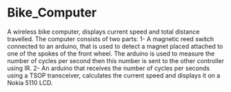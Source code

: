 # Bike_Computer
A wireless bike computer, displays current speed and total distance travelled.
The computer consists of two parts:
  1- A magnetic reed switch connected to an arduino, that is used to detect a magnet placed attached to one of the spokes of the        front wheel. The arduino is used to measure the number of cycles per second then this number is sent to the other controller        using IR.
  2- An arduino that receives the number of cycles per seconds using a TSOP transceiver, calculates the current speed and displays      it on a Nokia 5110 LCD.

  
